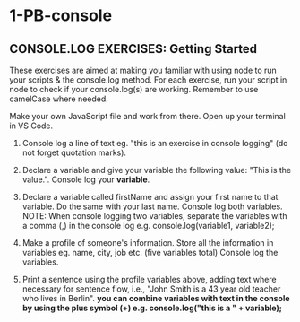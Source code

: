 # 1-PB-console

## CONSOLE.LOG EXERCISES: Getting Started

These exercises are aimed at making you familiar with using node to run your scripts & the console.log method. For each exercise, run your script in node to check if your console.log(s) are working. Remember to use camelCase where needed.

Make your own JavaScript file and work from there. Open up your terminal in VS Code.  

1. Console log a line of text eg. "this is an exercise in console logging" (do not forget quotation marks).

2. Declare a variable and give your variable the following value: "This is the value.". Console log your **variable**.

3. Declare a variable called firstName and assign your first name to that variable. Do the same with your last name. Console log both variables. NOTE: When console logging two variables, separate the variables with a comma (,) in the console log e.g. console.log(variable1, variable2);

4. Make a profile of someone's information. Store all the information in variables eg. name, city, job etc. (five variables total) Console log the variables.

5. Print a sentence using the profile variables above, adding text where necessary for sentence flow, i.e., "John Smith is a 43 year old teacher who lives in Berlin". **you can combine variables with text in the console by using the plus symbol (+) e.g. console.log("this is a " + variable);**